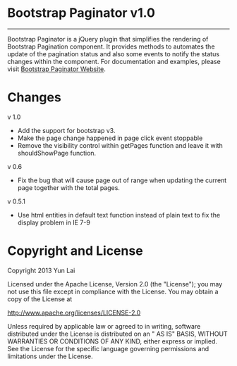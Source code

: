 # Bootstrap Paginator v1.0

---

Bootstrap Paginator is a jQuery plugin that simplifies the rendering of Bootstrap Pagination component. It provides
methods to automates the update of the pagination status and also some events to notify the status changes within the
component. For documentation and examples, please
visit [Bootstrap Paginator Website](http://bootstrappaginator.org/ "Click to visit Bootstrap Paginator").

# Changes

v 1.0

* Add the support for bootstrap v3.
* Make the page change happened in page click event stoppable
* Remove the visibility control within getPages function and leave it with shouldShowPage function.

v 0.6

* Fix the bug that will cause page out of range when updating the current page together with the total pages.

v 0.5.1

* Use html entities in default text function instead of plain text to fix the display problem in IE 7-9

# Copyright and License

Copyright 2013 Yun Lai

Licensed under the Apache License, Version 2.0 (the "License"); you may not use this file except in compliance with the
License. You may obtain a copy of the License at

<http://www.apache.org/licenses/LICENSE-2.0>

Unless required by applicable law or agreed to in writing, software distributed under the License is distributed on an "
AS IS" BASIS, WITHOUT WARRANTIES OR CONDITIONS OF ANY KIND, either express or implied. See the License for the specific
language governing permissions and limitations under the License.